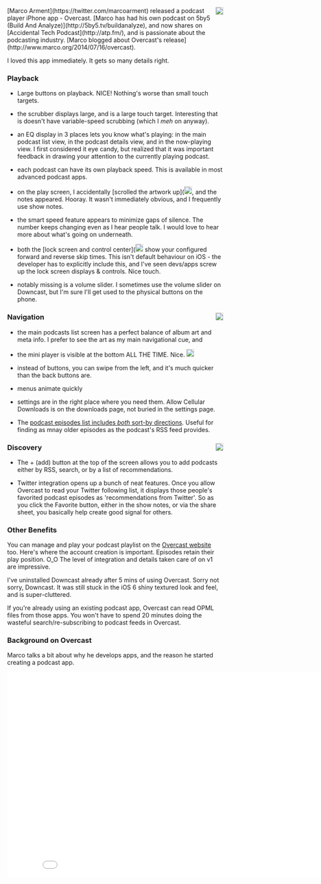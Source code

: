 <!--{Title:"Overcast First Thoughts / Mini Review",Intro:"I love podcast apps. This one hits a home run on day 1.",PublishedOn:"16-Jul-2014"}-->

<style>
img{border:1px solid #d3d3d3; }
div.clr{clear:both;}
.fr{float:right;}
</style>

<img src="img/overcast/overcast-play-screen.png" class="fr" />
[Marco Arment](https://twitter.com/marcoarment) released a podcast player iPhone app - Overcast. [Marco has had his own podcast on 5by5 (Build And Analyze)](http://5by5.tv/buildanalyze), and now shares on [Accidental Tech Podcast](http://atp.fm/), and is passionate about the podcasting industry. [Marco blogged about Overcast's release](http://www.marco.org/2014/07/16/overcast).

I loved this app immediately. It gets so many details right. 

### Playback

- Large buttons on playback. NICE! Nothing's worse than small touch targets.

- the scrubber displays large, and is a large touch target. Interesting that is doesn't have variable-speed scrubbing (which I *meh* on anyway).

- an EQ display in 3 places lets you know what's playing: in the main podcast list view, in the podcast details view, and in the now-playing view. I first considered it eye candy, but realized that it was important feedback in drawing your attention to the currently playing podcast. 

- each podcast can have its own playback speed. This is available in most advanced podcast apps.
 
- on the play screen, I accidentally [scrolled the artwork up](![](img/overcast/overcast-show-notes.png), and the notes appeared. Hooray. It wasn't immediately obvious, and I frequently use show notes.

- the smart speed feature appears to minimize gaps of silence. The number keeps changing even as I hear people talk. I would love to hear more about what's going on underneath.
 
- both the [lock screen and control center](![](img/overcast/overcast-lock.png) show your configured forward and reverse skip times. This isn't default behaviour on iOS - the developer has to explicitly include this, and I've seen devs/apps screw up the lock screen displays & controls. Nice touch.

- notably missing is a volume slider. I sometimes use the volume slider on Downcast, but I'm sure I'll get used to the physical buttons on the phone.

<div class="clr"/>
<img src="img/overcast/overcast-my-podcasts.png" class="fr" />

### Navigation

- the main podcasts list screen has a perfect balance of album art and meta info. I prefer to see the art as my main navigational cue, and 

- the mini player is visible at the bottom ALL THE TIME. Nice.
![](img/overcast/overcast-mini-player.png)

- instead of buttons, you can swipe from the left, and it's much quicker than the back buttons are.

- menus animate quickly

- settings are in the right place where you need them. Allow Cellular Downloads is on the downloads page, not buried in the settings page. 
 
- The [podcast episodes list includes *both* sort-by directions](![](img/overcast/overcast-podcast-episode-list.png)). Useful for finding as mnay older episodes as the podcast's RSS feed provides.
 
<div class="clr"/>
<img src="img/overcast/overcast-discover.png" class="fr" />

### Discovery 

- The + (add) button at the top of the screen allows you to add podcasts either by RSS, search, or by a list of recommendations. 
   
- Twitter integration opens up a bunch of neat features. Once you allow Overcast to read your Twitter following list, it displays those people's favorited podcast episodes as 'recommendations from Twitter'. So as you click the Favorite button, either in the show notes, or via the share sheet, you basically help create good signal for others.  


### Other Benefits

You can manage and play your podcast playlist on the [Overcast website](https://overcast.fm/podcasts) too. Here's where the account creation is important. 
Episodes retain their play position. O_O The level of integration and details taken care of on v1 are impressive. 

I've uninstalled Downcast already after 5 mins of using Overcast. Sorry not sorry, Downcast. It was still stuck in the iOS 6 shiny textured look and feel, and is super-cluttered.

If you're already using an existing podcast app, Overcast can read OPML files from those apps. You won't have to spend 20 minutes doing the wasteful search/re-subscribing to podcast feeds in Overcast.

### Background on Overcast

Marco talks a bit about why he develops apps, and the reason he started creating a podcast app.

<iframe width="853" height="480" src="//www.youtube.com/embed/D2RoYvcqhgM" frameborder="0" allowfullscreen></iframe>